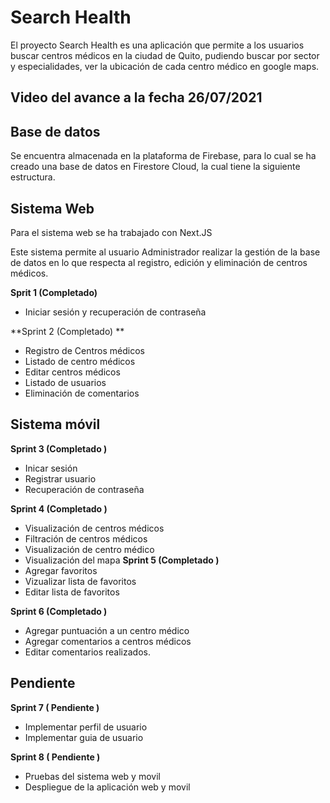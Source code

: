 # Search Health 

El proyecto Search Health es una aplicación que permite a los usuarios buscar centros médicos en la ciudad de Quito, pudiendo buscar por sector y especialidades, ver la ubicación de cada centro médico en google maps. 

## Video del avance a la fecha 26/07/2021


## Base de datos 

Se encuentra almacenada en la plataforma de Firebase, para lo cual se ha creado una base de datos en Firestore Cloud, la cual tiene la siguiente estructura. 


## Sistema Web 
Para el sistema web se ha trabajado con Next.JS 

Este sistema permite al usuario Administrador realizar la gestión de la base de datos en lo que respecta al registro, edición y eliminación de centros médicos. 

**Sprit 1 (Completado)** 

- Iniciar sesión y recuperación de contraseña 
	

**Sprint 2 (Completado) **

- Registro de Centros médicos 
- Listado de centro médicos
- Editar centros médicos
- Listado de usuarios 
- Eliminación de comentarios 

## Sistema móvil

**Sprint 3 (Completado )**

- Inicar sesión 
- Registrar usuario 
- Recuperación de contraseña 

**Sprint 4 (Completado )** 
- Visualización de centros médicos 
- Filtración de centros médicos
- Visualización de centro médico
- Visualización del mapa
**Sprint 5 (Completado )** 
- Agregar favoritos 
- Vizualizar lista de favoritos
- Editar lista de favoritos 

**Sprint 6 (Completado )**
- Agregar puntuación a un centro médico
- Agregar comentarios a centros médicos 
- Editar comentarios realizados. 

## Pendiente 

**Sprint 7 ( Pendiente )** 
- Implementar perfil de usuario 
- Implementar guia de usuario

**Sprint 8 ( Pendiente )** 
- Pruebas del sistema web y movil 
- Despliegue de la aplicación web y movil 


